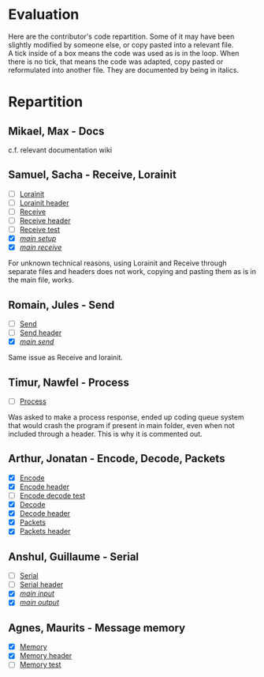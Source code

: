 # Evaluation  

Here are the contributor's code repartition. Some of it may have been slightly modified by someone else, or copy pasted into a relevant file.  
A tick inside of a box means the code was used as is in the loop. When there is no tick, that means the code was adapted, copy pasted or reformulated into another file. They are documented by being in italics.

# Repartition

## Mikael, Max - Docs

c.f. relevant documentation wiki

## Samuel, Sacha - Receive, Lorainit

- [ ] [Lorainit](/main/lorainit.cpp)
- [ ] [Lorainit header](/main/lorainit.h)
- [ ] [Receive](/main/receive.cpp)
- [ ] [Receive header](/main/receive.h)
- [ ] [Receive test](/main/test/receive_test.cpp)
- [x] [*main setup*](https://github.com/PadjokeJ/LoRa/blob/7861ee6142816efc9611615ba2689ff3fff9efca/main/main.ino#L108-L136)
- [x] [*main receive*](https://github.com/PadjokeJ/LoRa/blob/7861ee6142816efc9611615ba2689ff3fff9efca/main/main.ino#L53-L58)

For unknown technical reasons, using Lorainit and Receive through separate files and headers does not work, copying and pasting them as is in the main file, works.

## Romain, Jules - Send

- [ ] [Send](/main/send.cpp)
- [ ] [Send header](/main/send.h)
- [x] [*main send*](https://github.com/PadjokeJ/LoRa/blob/7861ee6142816efc9611615ba2689ff3fff9efca/main/main.ino#L178-L188)

Same issue as Receive and lorainit.

## Timur, Nawfel - Process

- [ ] [Process](/main/process.cpp)

Was asked to make a process response, ended up coding queue system that would crash the program if present in main folder, even when not included through a header. This is why it is commented out.

## Arthur, Jonatan - Encode, Decode, Packets

- [x] [Encode](/main/encode.cpp)
- [x] [Encode header](/main/encode.h)
- [ ] [Encode decode test](/main/test/encode_test.cpp)
- [x] [Decode](/main/decode.cpp)
- [x] [Decode header](/main/decode.h)
- [x] [Packets](/main/packet.cpp)
- [x] [Packets header](/main/packet.h)

## Anshul, Guillaume - Serial

- [ ] [Serial](/main/serial.cpp)
- [ ] [Serial header](/main/serial.h)
- [x] [*main input*](https://github.com/PadjokeJ/LoRa/blob/7861ee6142816efc9611615ba2689ff3fff9efca/main/main.ino#L87-L106)
- [x] [*main output*](https://github.com/PadjokeJ/LoRa/blob/7861ee6142816efc9611615ba2689ff3fff9efca/main/main.ino#L64-L69)

## Agnes, Maurits - Message memory

- [x] [Memory](/main/memory.cpp)
- [x] [Memory header](/main/memory.h)
- [ ] [Memory test](/main/test/memory_test.cpp)
